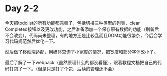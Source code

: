 # Day 2-2

今天把todolist的所有功能都完善了，包括切换三种类型的列表，clear Completed按钮以及更改功能，之后准备添加一个保存原有数据的功能（刷新后不会改变）。代码尚未整理，有的地方还是比较乱而且DOM功能很繁杂，今后会学习代码规范然后优化一下。

然后做了移动端适配，用媒体查询了小宽度的情况，把宽度和部分字体改小了。

最后了解了一下webpack（虽然原理什么的都没看懂），跟着教程文档把自己的代码打包了一下。（但是只是打了个包，后续的管理还不会）